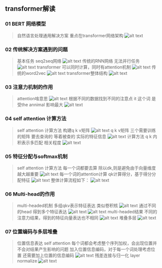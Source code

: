 ## transformer解读
### 01 BERT 网络模型
> 自然语言处理通用解决方案
> 重点在transformer网络架构
> ![alt text](image.png)
### 02 传统解决方案遇到的问题
> 基本任务 seq2seq网络
> ![alt text](image-1.png)
> 传统的RNN网络 无法并行任务
> ![alt text](image-2.png)
> transformer 可以同时计算，同时有attention机制
> ![alt text](image-3.png)
> 传统的word2vec
> ![alt text](image-4.png)
> transformer整体结构
> ![alt text](image-5.png)
### 03 注意力机制的作用
> attention啥意思
> ![alt text](image-6.png)
> 根据不同的数据找到不同的注意点
> it 这个词 是受the annimal 影响最大
> ![alt text](image-7.png)
### 04 self attention 计算方法
> self attention 计算方法 构建q k v矩阵
> ![alt text](image-8.png)
> q k v矩阵 三个需要训练的矩阵
> 要去查询的 等着被查的 实际的特征信息
> ![alt text](image-9.png)
> 计算方法 q k 内积表示多匹配 相关程度
> ![alt text](image-10.png)
### 05 特征分配与softmax机制
> self attention 计算方法
> 每一个词都要去算 除以dk,则是避免由于向量维度越大越重要
> ![alt text](image-11.png)
> 每一个词的attention计算 qk计算得分，基于得分分配特征
> ![alt text](image-12.png)
> 整体计算流程如下：
> ![alt text](image-13.png)
### 06 Multi-head的作用
> multi-headed机制 多组qkv表示特征表达 类似卷积核
> ![alt text](image-14.png)
> 通过不同的head 得到多个特征表达
> ![alt text](image-15.png)
> ![alt text](image-17.png)
> multi-headed结果
> 不同的注意力结果，得到的特征向量表达也不相同
> ![alt text](image-18.png)
> 堆叠多层
>  ![alt text](image-20.png)
### 07 位置编码与多层堆叠
> 位置信息表达 
> self attention 每个词都会考虑整个序列加权，会出现位置并不会对结果产生影响的问题
>  加入位置信息编码，对于每一个词处理考虑位置
> 还需要加上位置的信息编码
> ![alt text](image-21.png)
> 残差连接与归一化
> layer normalize
> ![alt text](image-22.png)